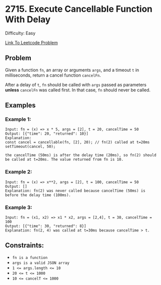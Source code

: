 # 2715. Execute Cancellable Function With Delay
Difficulty: Easy

[Link To Leetcode Problem](https://leetcode.com/problems/execute-cancellable-function-with-delay/)

## Problem
Given a function `fn`, an array or arguments `args`, and a timeout `t` in milliseconds, return a cancel function `cancelFn`.

After a delay of `t`, `fn` should be called with `args` passed as parameters **unless** `cancelFn` was called first. In that case, `fn` should never be called.

## Examples
### Example 1:
```
Input: fn = (x) => x * 5, args = [2], t = 20, cancelTime = 50
Output: [{"time": 20, "returned": 10}]
Explanation: 
const cancel = cancellable(fn, [2], 20); // fn(2) called at t=20ms
setTimeout(cancel, 50);

the cancelTime (50ms) is after the delay time (20ms), so fn(2) should be called at t=20ms. The value returned from fn is 10.
```
### Example 2:
```
Input: fn = (x) => x**2, args = [2], t = 100, cancelTime = 50
Output: []
Explanation: fn(2) was never called because cancelTime (50ms) is before the delay time (100ms).
```
### Example 3:
```
Input: fn = (x1, x2) => x1 * x2, args = [2,4], t = 30, cancelTime = 100
Output: [{"time": 30, "returned": 8}]
Explanation: fn(2, 4) was called at t=30ms because cancelTime > t.
```

## Constraints:
- `fn is a function`
- `args is a valid JSON array`
- `1 <= args.length <= 10`
- `20 <= t <= 1000`
- `10 <= cancelT <= 1000`
